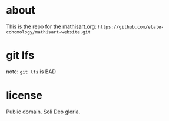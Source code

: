 # about

This is the repo for the [mathisart.org](https://mathisart.org): `https://github.com/etale-cohomology/mathisart-website.git`

# git lfs

note: `git lfs` is BAD

# license

Public domain. Soli Deo gloria.
